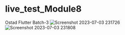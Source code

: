 # live_test_Module8
Ostad Flutter Batch-3
![Screenshot 2023-07-03 231726](https://github.com/faruk-ict-iu/live_test_Module8/assets/88420174/20f77f9d-6cae-43b5-b1de-96fb16fddc31)
![Screenshot 2023-07-03 231808](https://github.com/faruk-ict-iu/live_test_Module8/assets/88420174/7e7ef8e5-8fde-401f-9d06-910a9e31db8a)

